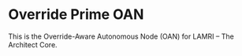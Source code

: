 # Override Prime OAN

This is the Override-Aware Autonomous Node (OAN) for LAMRI – The Architect Core.

